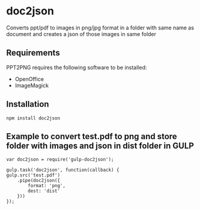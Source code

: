 # doc2json
Converts ppt/pdf to images in png/jpg format in a folder with same name as document and creates a json of those images in same folder

## Requirements

PPT2PNG requires the following software to be installed:

* OpenOffice
* ImageMagick


## Installation

    npm install doc2json
    

## Example to convert test.pdf to png and store folder with images and json in dist folder in GULP

    var doc2json = require('gulp-doc2json');
    
    gulp.task('doc2json', function(callback) {
    gulp.src('test.pdf')
        .pipe(doc2json({
            format: 'png',
            dest: 'dist'
        }))
    });




